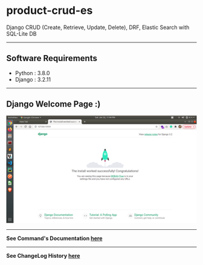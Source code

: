 # product-crud-es
 Django CRUD (Create, Retrieve, Update, Delete), DRF, Elastic Search with SQL-Lite DB


---
## Software Requirements
- Python : 3.8.0
- Django : 3.2.11


---
## Django Welcome Page :)
<kbd><img src="/readme_docs/imgs/screenshot_from_2022-01-22_23-04-14.png"></img></kbd>


---
**See Command's Documentation [here](readme_docs/DeveloperCommands.md)**

---
**See ChangeLog History [here](readme_docs/CHANGELOG.md)**

